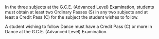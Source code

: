 
In the three subjects at the G.C.E. (Advanced Level) Examination, students must obtain at least
two Ordinary Passes (S) in any two subjects and at least a Credit Pass (C) for the subject the
student wishes to follow. 

A student wishing to follow Dance must have a Credit Pass (C) or more in Dance at the G.C.E. (Advanced Level)
Examination. 